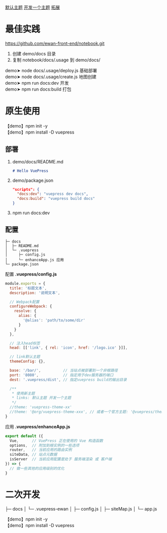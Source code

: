 [默认主题](./default-theme)  [开发一个主题](./new-theme)  [拓展](./tuozhan)

# 最佳实践
https://github.com/ewan-front-end/notebook.git

1. 创建 demo/docs 目录
2. 复制 notebook/docs/.usage 到 demo/docs/

demo➤ node docs/.usage/deploy.js    基础部署<br>
demo➤ node docs/.usage/create.js    地图创建<br>
demo➤ npm run docs:dev              开发<br>
demo➤ npm run docs:build            打包<br>


# 原生使用

【demo】npm init -y<br>
【demo】npm install -D vuepress

## 部署
1. demo/docs/README.md
    ```md
    # Hello VuePress

    ```
2. demo/package.json
    ```json 
    "scripts": {
      "docs:dev": "vuepress dev docs",
      "docs:build": "vuepress build docs" 
    }
    ```
3. npm run docs:dev

## 配置
```
├─ docs
│  ├─ README.md
│  └─ .vuepress
│     ├─ config.js
│     └─ enhanceApp.js 应用
└─ package.json
```

 
配置 **.vuepress/config.js**
```js
module.exports = {
  title: '标题文本',
  description: '说明文本',

  // Webpack配置
  configureWebpack: {
    resolve: {
      alias: {
        '@alias': 'path/to/some/dir'
      }
    }
  }, 

  // 注入head标签                     
  head: [['link', { rel: 'icon', href: '/logo.ico' }]], 

  // link默认主题
  themeConfig: {},                                  

  base: '/bar/',          // 当站点被部署到一个非根路径
  port: '8080',           // 指定用于dev服务器的端口
  dest: '.vuepress/dist', // 指定vuepress build的输出目录

  /**
   * 使用新主题
   * links: 默认主题 开发一个主题
   */
  //theme: 'vuepress-theme-xx'
  //theme: '@org/vuepress-theme-xxx', // 或者一个官方主题: '@vuepress/theme-xxx'
}
```
应用 **.vuepress/enhanceApp.js**
```js
export default ({
  Vue,      // VuePress 正在使用的 Vue 构造函数
  options,  // 附加到根实例的一些选项
  router,   // 当前应用的路由实例
  siteData, // 站点元数据
  isServer  // 当前应用配置是处于 服务端渲染 或 客户端
}) => {
  // 做一些其他的应用级别的优化
}
```







# 二次开发
├─ docs
│  └─ .vuepress-ewan
│     ├─ config.js
│     ├─ siteMap.js
│     └─ app.js 

【demo】npm init -y<br>
【demo】npm install -D vuepress






